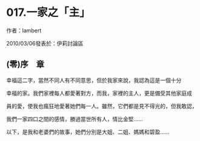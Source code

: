 # 017.一家之「主」


作者：lambert

2010/03/06發表於：伊莉討論區



## (零)序　章


幸福這二字，當然不同人有不同意思，但於我家來說，我認為這是一個十分

幸福的家。我們家裡每人都愛著對方，而我，家裡的主人，更是備受其他家庭成

員的愛，使我也瘋狂地愛著她們每一人。雖然，它們都是見不得光的，但我敢認，

我們一家四口之間的感情，勝過當世所有人，情比金堅……

以下，是我和老婆們的故事，她們分別是大姐、二姐、媽媽和碧盈……